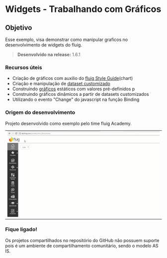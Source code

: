# Widgets - Trabalhando com Gráficos 

Objetivo
----
Esse exemplo, visa demonstrar como manipular graficos no desenvolvimento de widgets do fluig.

> **Desenvolvido na release:** 1.6.1

### Recursos úteis

* Criação de gráficos com auxilio do [fluig Style Guide](http://style.fluig.com/)(chart)
* Criação e manipulação de [dataset customizado](http://tdn.totvs.com/display/public/fluig/Desenvolvimento+de+Datasets) 
* Construindo [gráficos](https://style.fluig.com/chart.html#about) estáticos com valores pré-definidos  p
* Construindo gráficos dinâmicos a partir de datasets customizados
* Utilizando o evento "Change" do javascript na função Binding

### Origem do desenvolvimento

Projeto desenvolvido como exemplo pelo time fluig Academy. 

<table cellpadding="10">
  <tr>
    <td>
      <a href="https://github.com/RodrigoBecker/fluig/blob/master/graficos.gif">
        <img src="https://github.com/RodrigoBecker/fluig/blob/master/graficos.gif" alt="Screenshot 1">
      </a>
    </td>
  </tr>
   
</table>

### Fique ligado!

Os projetos compartilhados no repositório do GitHub não possuem suporte pois é um ambiente de compartilhamento comunitário, sendo o modelo AS IS.  

